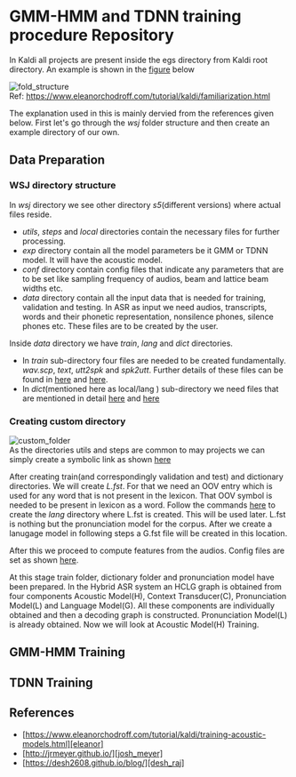 # GMM-HMM and TDNN training procedure Repository

In Kaldi all projects are present inside the egs directory from Kaldi root directory. An example is shown in the [figure](#fold_structure) below 

![fold_structure](https://user-images.githubusercontent.com/18468722/210463980-5cea2acf-b585-44f5-8647-9ff846fca5b4.png) <br>
Ref: https://www.eleanorchodroff.com/tutorial/kaldi/familiarization.html

The explanation used in this is mainly dervied from the references given below. First let's go through the _wsj_ folder structure and then create an example directory of our own.
## Data Preparation

### WSJ directory structure
In _wsj_ directory we see other directory _s5_(different versions) where actual files reside. <br>
* _utils_,  _steps_ and _local_ directories contain the necessary files for further processing. <br>
* _exp_ directory contain all the model parameters be it GMM or TDNN model. It will have the acoustic model. <br>
* _conf_ directory contain config files that indicate any parameters that are to be set like sampling frequency of audios, beam and lattice beam widths etc. <br>
* _data_ directory contain all the input data that is needed for training, validation and testing. In ASR as input we need audios, transcripts, words and their phonetic representation, nonsilence phones, silence phones etc. These files are to be created by the user. <br> 

Inside _data_ directory we have _train_, _lang_ and _dict_ directories. <br> 
* In _train_ sub-directory four files are needed to be created fundamentally. _wav.scp_, _text_, _utt2spk_ and _spk2utt_.  Further details of these files can be found in [here][data_kaldi] and [here][eleanor_data]. <br> 
* In _dict_(mentioned here as local/lang ) sub-directory we need files that are mentioned in detail [here][lang_data_kaldi] and [here][eleanor_dict] <br>

### Creating custom directory
![custom_folder](https://user-images.githubusercontent.com/18468722/210492141-4b354189-ddc4-44f1-847b-bcfd16ba3631.png) <br>
As the directories utils and steps are common to may projects we can simply create a symbolic link as shown [here][eleanor_symlink]



After creating train(and correspondingly validation and test) and dictionary directories. We will create _L.fst_. For that we need an OOV entry which is used for any word that is not present in the lexicon. That OOV symbol is needed to be present in lexicon as a word. Follow the commands [here][eleanor_lang] to create the _lang_ directory where L.fst is created. This will be used later. L.fst is nothing but the pronunciation model for the corpus. After we create a lanugage model in following steps a G.fst file will be created in this location. <br>

After this we proceed to compute features from the audios. Config files are set as shown [here][eleanor_conf].

At this stage train folder, dictionary folder and pronunciation model have been prepared. In the Hybrid ASR system an HCLG graph is obtained from four components Acoustic Model(H), Context Transducer(C), Pronunciation Model(L) and Language Model(G). All these components are individually obtained and then a decoding graph is constructed. Pronunciation Model(L) is already obtained. Now we will look at Acoustic Model(H) Training.
## GMM-HMM Training





## TDNN Training


## References
- [https://www.eleanorchodroff.com/tutorial/kaldi/training-acoustic-models.html][eleanor]
- [http://jrmeyer.github.io/][josh_meyer]
- [https://desh2608.github.io/blog/][desh_raj]

[josh_meyer]: http://jrmeyer.github.io/
[desh_raj]: https://desh2608.github.io/blog/
[eleanor]: https://www.eleanorchodroff.com/tutorial/kaldi/training-acoustic-models.html
[data_kaldi]: https://kaldi-asr.org/doc/kaldi_for_dummies.html#:~:text=for%20each%20speaker.-,Acoustic%20data,-Now%20you%20have
[lang_data_kaldi]: https://kaldi-asr.org/doc/kaldi_for_dummies.html#:~:text=and%20so%20on...-,Language%20data,-This%20section%20relates
[eleanor_data]: https://www.eleanorchodroff.com/tutorial/kaldi/training-acoustic-models.html#create-files-for-datatrain:~:text=5.2-,Create%20files%20for%20data/train,-The%20files%20in
[eleanor_dict]: https://www.eleanorchodroff.com/tutorial/kaldi/training-acoustic-models.html#create-files-for-datalocallang:~:text=5.3-,Create%20files%20for%20data/local/lang,-data/local/lang
[eleanor_lang]: https://www.eleanorchodroff.com/tutorial/kaldi/training-acoustic-models.html#create-files-for-datalang:~:text=5.4-,Create%20files%20for%20data/lang,-Now%20that%20we
[eleanor_conf]: https://www.eleanorchodroff.com/tutorial/kaldi/training-acoustic-models.html#create-files-for-datalang:~:text=5.6-,Create%20files%20for%20conf,-The%20directory%20conf
[eleanor_symlink]: https://www.eleanorchodroff.com/tutorial/kaldi/training-acoustic-models.html#create-files-for-datalang:~:text=cd%20mycorpus%0Aln%20%2Ds%20../wsj/s5/steps%20.%0Aln%20%2Ds%20../wsj/s5/utils%20.%0Aln%20%2Ds%20../../src%20.%0A%20%20%20%20%20%20%20%20%20%20%20%20%20%20%20%20%20%20%20%20%0Acp%20../wsj/s5/path.sh%20.
